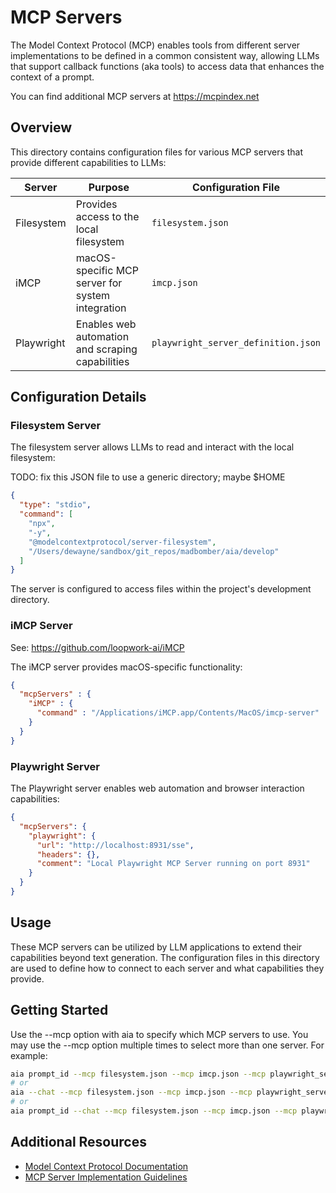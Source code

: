 # MCP Servers

The Model Context Protocol (MCP) enables tools from different server implementations to be defined in a common consistent way, allowing LLMs that support callback functions (aka tools) to access data that enhances the context of a prompt.

You can find additional MCP servers at https://mcpindex.net

## Overview

This directory contains configuration files for various MCP servers that provide different capabilities to LLMs:

| Server | Purpose | Configuration File |
|--------|---------|--------------------|
| Filesystem | Provides access to the local filesystem | `filesystem.json` |
| iMCP | macOS-specific MCP server for system integration | `imcp.json` |
| Playwright | Enables web automation and scraping capabilities | `playwright_server_definition.json` |

## Configuration Details

### Filesystem Server

The filesystem server allows LLMs to read and interact with the local filesystem:

TODO: fix this JSON file to use a generic directory; maybe $HOME

```json
{
  "type": "stdio",
  "command": [
    "npx",
    "-y",
    "@modelcontextprotocol/server-filesystem",
    "/Users/dewayne/sandbox/git_repos/madbomber/aia/develop"
  ]
}
```

The server is configured to access files within the project's development directory.

### iMCP Server

See: https://github.com/loopwork-ai/iMCP

The iMCP server provides macOS-specific functionality:

```json
{
  "mcpServers" : {
    "iMCP" : {
      "command" : "/Applications/iMCP.app/Contents/MacOS/imcp-server"
    }
  }
}
```

### Playwright Server

The Playwright server enables web automation and browser interaction capabilities:

```json
{
  "mcpServers": {
    "playwright": {
      "url": "http://localhost:8931/sse",
      "headers": {},
      "comment": "Local Playwright MCP Server running on port 8931"
    }
  }
}
```

## Usage

These MCP servers can be utilized by LLM applications to extend their capabilities beyond text generation. The configuration files in this directory are used to define how to connect to each server and what capabilities they provide.

## Getting Started

Use the --mcp option with aia to specify which MCP servers to use. You may use the --mcp option multiple times to select more than one server. For example:

```bash
aia prompt_id --mcp filesystem.json --mcp imcp.json --mcp playwright_server_definition.json
# or
aia --chat --mcp filesystem.json --mcp imcp.json --mcp playwright_server_definition.json
# or
aia prompt_id --chat --mcp filesystem.json --mcp imcp.json --mcp playwright_server_definition.json
```

## Additional Resources

- [Model Context Protocol Documentation](https://github.com/anthropics/anthropic-cookbook/tree/main/model_context_protocol)
- [MCP Server Implementation Guidelines](https://modelcontextprotocol.github.io/)
